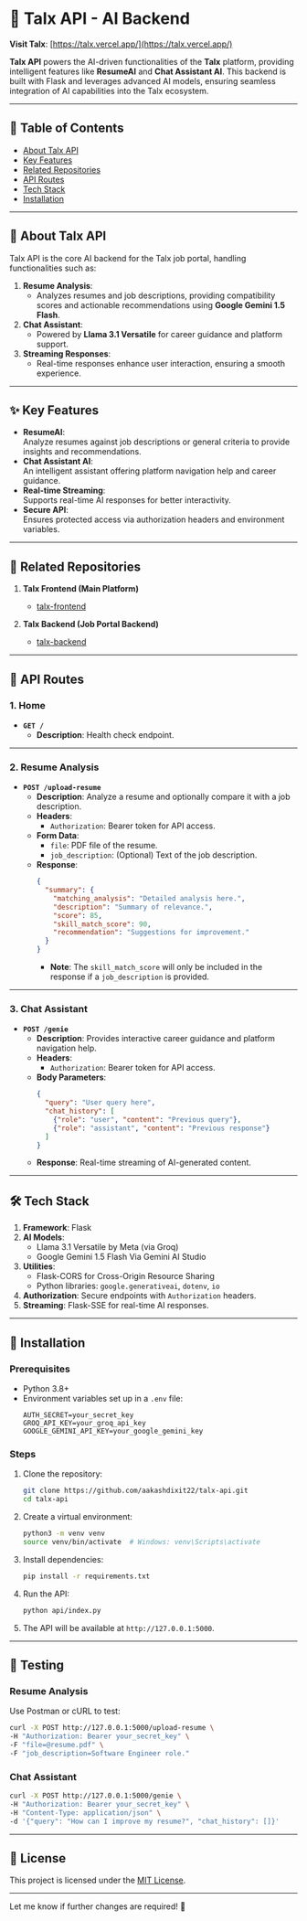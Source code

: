# 🤖 Talx API - AI Backend  

**Visit Talx**: [https://talx.vercel.app/](https://talx.vercel.app/)  

**Talx API** powers the AI-driven functionalities of the **Talx** platform, providing intelligent features like **ResumeAI** and **Chat Assistant AI**. This backend is built with Flask and leverages advanced AI models, ensuring seamless integration of AI capabilities into the Talx ecosystem.  

---

## 📖 Table of Contents  

- [About Talx API](#about-talx-api)  
- [Key Features](#key-features)  
- [Related Repositories](#related-repositories)  
- [API Routes](#api-routes)  
- [Tech Stack](#tech-stack)  
- [Installation](#installation)  

---

## 📝 About Talx API  

Talx API is the core AI backend for the Talx job portal, handling functionalities such as:  
1. **Resume Analysis**:  
   - Analyzes resumes and job descriptions, providing compatibility scores and actionable recommendations using **Google Gemini 1.5 Flash**.  
2. **Chat Assistant**:  
   - Powered by **Llama 3.1 Versatile** for career guidance and platform support.  
3. **Streaming Responses**:  
   - Real-time responses enhance user interaction, ensuring a smooth experience.  

---

## ✨ Key Features  

- **ResumeAI**:  
  Analyze resumes against job descriptions or general criteria to provide insights and recommendations.  
- **Chat Assistant AI**:  
  An intelligent assistant offering platform navigation help and career guidance.  
- **Real-time Streaming**:  
  Supports real-time AI responses for better interactivity.  
- **Secure API**:  
  Ensures protected access via authorization headers and environment variables.  

---

## 🔗 Related Repositories  

1. **Talx Frontend (Main Platform)**  
   - [talx-frontend](https://github.com/aakashdixit22/talx-frontend)  

2. **Talx Backend (Job Portal Backend)**  
   - [talx-backend](https://github.com/aakashdixit22/talx-backend)  

---

## 📡 API Routes  

### 1. **Home**  
- **`GET /`**  
  - **Description**: Health check endpoint.  

---

### 2. **Resume Analysis**  
- **`POST /upload-resume`**  
  - **Description**: Analyze a resume and optionally compare it with a job description.  
  - **Headers**:  
    - `Authorization`: Bearer token for API access.  
  - **Form Data**:  
    - `file`: PDF file of the resume.  
    - `job_description`: (Optional) Text of the job description.  
  - **Response**:  
    ```json
    {
      "summary": {
        "matching_analysis": "Detailed analysis here.",
        "description": "Summary of relevance.",
        "score": 85,
        "skill_match_score": 90,
        "recommendation": "Suggestions for improvement."
      }
    }
    ```
    - **Note**: The `skill_match_score` will only be included in the response if a `job_description` is provided.

---

### 3. **Chat Assistant**  
- **`POST /genie`**  
  - **Description**: Provides interactive career guidance and platform navigation help.  
  - **Headers**:  
    - `Authorization`: Bearer token for API access.  
  - **Body Parameters**:  
    ```json
    {
      "query": "User query here",
      "chat_history": [
        {"role": "user", "content": "Previous query"},
        {"role": "assistant", "content": "Previous response"}
      ]
    }
    ```  
  - **Response**: Real-time streaming of AI-generated content.  

---

## 🛠️ Tech Stack  

1. **Framework**: Flask  
2. **AI Models**:  
   - Llama 3.1 Versatile by Meta (via Groq)  
   - Google Gemini 1.5 Flash Via Gemini AI Studio 
3. **Utilities**:  
   - Flask-CORS for Cross-Origin Resource Sharing  
   - Python libraries: `google.generativeai`, `dotenv`, `io`  
4. **Authorization**: Secure endpoints with `Authorization` headers.  
5. **Streaming**: Flask-SSE for real-time AI responses.  

---

## 🚀 Installation  

### Prerequisites  

- Python 3.8+  
- Environment variables set up in a `.env` file:  
  ```env
  AUTH_SECRET=your_secret_key
  GROQ_API_KEY=your_groq_api_key
  GOOGLE_GEMINI_API_KEY=your_google_gemini_key
  ```

### Steps  

1. Clone the repository:  
   ```bash
   git clone https://github.com/aakashdixit22/talx-api.git
   cd talx-api
   ```  

2. Create a virtual environment:  
   ```bash
   python3 -m venv venv
   source venv/bin/activate  # Windows: venv\Scripts\activate
   ```  

3. Install dependencies:  
   ```bash
   pip install -r requirements.txt
   ```  

4. Run the API:  
   ```bash
   python api/index.py
   ```  

5. The API will be available at `http://127.0.0.1:5000`.  

---

## 🧪 Testing  

### **Resume Analysis**  
Use Postman or cURL to test:  
```bash
curl -X POST http://127.0.0.1:5000/upload-resume \
-H "Authorization: Bearer your_secret_key" \
-F "file=@resume.pdf" \
-F "job_description=Software Engineer role."
```

### **Chat Assistant**  
```bash
curl -X POST http://127.0.0.1:5000/genie \
-H "Authorization: Bearer your_secret_key" \
-H "Content-Type: application/json" \
-d '{"query": "How can I improve my resume?", "chat_history": []}'
```

---

## 📜 License  

This project is licensed under the [MIT License](https://github.com/aakashdixit22/talx-api/blob/main/LICENSE).  

---  

Let me know if further changes are required! 🚀
